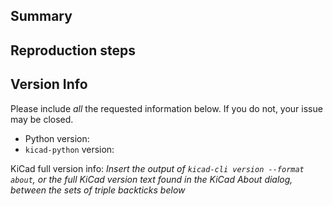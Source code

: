 ## Summary

<!--
Add a description of what incorrect behavior you encountered, and if it is not obvious,
what behavior you expected instead.
-->

## Reproduction steps

<!--
Add sample code to run in a Python REPL, or any other suitable reproduction steps.
-->

## Version Info

Please include *all* the requested information below.  If you do not, your issue may be closed.

- Python version:
- `kicad-python` version:

KiCad full version info:
*Insert the output of `kicad-cli version --format about`, or the full KiCad version text found in
the KiCad About dialog, between the sets of triple backticks below*

```
```
